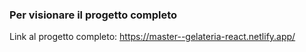 ### Per visionare il progetto completo

Link al progetto completo: https://master--gelateria-react.netlify.app/
